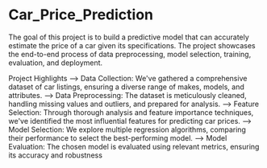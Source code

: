 # Car_Price_Prediction
The goal of this project is to build a predictive model that can accurately estimate the price of a car given its specifications. The project showcases the end-to-end process of data preprocessing, model selection, training, evaluation, and deployment.



Project Highlights
--> Data Collection: We've gathered a comprehensive dataset of car listings, ensuring a diverse range of makes, models, and attributes.
--> Data Preprocessing: The dataset is meticulously cleaned, handling missing values and outliers, and prepared for analysis.
--> Feature Selection: Through thorough analysis and feature importance techniques, we've identified the most influential features for predicting car prices.
--> Model Selection: We explore multiple regression algorithms, comparing their performance to select the best-performing model.
--> Model Evaluation: The chosen model is evaluated using relevant metrics, ensuring its accuracy and robustness
